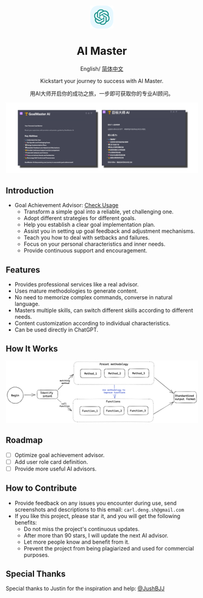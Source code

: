<div align="center">
<img src="./Doc/img/icon.svg" alt="icon"/>

<h1 align="center">AI Master</h1>

English/ [简体中文](./README_zh.md)

Kickstart your journey to success with AI Master.

用AI大师开启你的成功之旅，一步即可获取你的专业AI顾问。

![cover](./Doc/img/cover.png)

</div>

## Introduction
- Goal Achievement Advisor: [Check Usage](./GoalMaster/README_zh.md)
    - Transform a simple goal into a reliable, yet challenging one.
    - Adopt different strategies for different goals.
    - Help you establish a clear goal implementation plan.
    - Assist you in setting up goal feedback and adjustment mechanisms.
    - Teach you how to deal with setbacks and failures.
    - Focus on your personal characteristics and inner needs.
    - Provide continuous support and encouragement.

## Features
- Provides professional services like a real advisor.
- Uses mature methodologies to generate content.
- No need to memorize complex commands, converse in natural language.
- Masters multiple skills, can switch different skills according to different needs.
- Content customization according to individual characteristics.
- Can be used directly in ChatGPT.

## How It Works
![method](./Doc/img/method_en.png)

## Roadmap
- [ ] Optimize goal achievement advisor.
- [ ] Add user role card definition.
- [ ] Provide more useful AI advisors.

## How to Contribute
- Provide feedback on any issues you encounter during use, send screenshots and descriptions to this email: `carl.deng.sh@gmail.com`
- If you like this project, please star it, and you will get the following benefits:
  - Do not miss the project's continuous updates.
  - After more than 90 stars, I will update the next AI advisor.
  - Let more people know and benefit from it.
  - Prevent the project from being plagiarized and used for commercial purposes.

## Special Thanks
Special thanks to Justin for the inspiration and help:
[@JushBJJ](https://github.com/JushBJJ/Mr.-Ranedeer-AI-Tutor)
